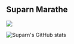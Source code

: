 ## Suparn Marathe

<img src="https://github-readme-stats.vercel.app/api/top-langs/?username=suparnMarathe&layout=compact&title_color=000&text_color=000&bg_color=e6e6e6&langs_count=8&hide_border=false&hide=Ruby,Batchfile" />

![Suparn's GitHub stats](https://github-readme-stats.vercel.app/api?username=suparnMarathe&show_icons=true)